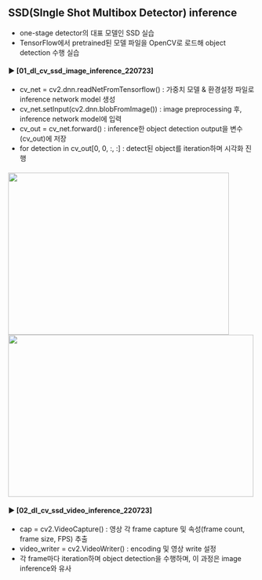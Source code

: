 ####
## SSD(SIngle Shot Multibox Detector) inference
- one-stage detector의 대표 모델인 SSD 실습   
- TensorFlow에서 pretrained된 모델 파일을 OpenCV로 로드해 object detection 수행 실습 
####
#### ► [01_dl_cv_ssd_image_inference_220723]  
- cv_net = cv2.dnn.readNetFromTensorflow() : 가중치 모델 & 환경설정 파일로 inference network model 생성  
- cv_net.setInput(cv2.dnn.blobFromImage()) : image preprocessing 후, inference network model에 입력  
- cv_out = cv_net.forward() : inference한 object detection output을 변수(cv_out)에 저장  
- for detection in cv_out[0, 0, :, :] : detect된 object를 iteration하며 시각화 진행  
####
<img src="https://user-images.githubusercontent.com/109773795/180645517-0839caa9-7ac8-42a1-bed8-9cba8adc20d3.png" width="450" height="330"/><img src="https://user-images.githubusercontent.com/109773795/180645525-20880aa5-2045-411e-b314-9a31ab28c97f.png" width="500" height="330"/>

####
#### ► [02_dl_cv_ssd_video_inference_220723]    
- cap = cv2.VideoCapture() : 영상 각 frame capture 및 속성(frame count, frame size, FPS) 추출  
- video_writer = cv2.VideoWriter() : encoding 및 영상 write 설정  
- 각 frame마다 iteration하며 object detection을 수행하며, 이 과정은 image inference와 유사  
####
